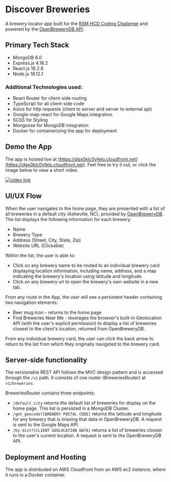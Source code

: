 # Discover Breweries

A brewery locator app built for the [RSM HCD Coding Challenge](https://github.com/sds-smith/rsm-hcd-coding-challenge/blob/main/RSM%20HCD%20Coding%20Challenge%20Instructions.pdf) and powered by the [OpenBreweryDB API](https://www.openbrewerydb.org/documentation).

## Primary Tech Stack
 * MongoDB 6.0
 * Express.js 4.18.2
 * React.js 18.2.8
 * Node.js 18.12.1

### Additional Technologies used:
 * React Router for client-side routing
 * TypeScript for all client-side code
 * Axios for http requests (client to server and server to external api)
 * Google-map-react for Google Maps integration
 * SCSS for Styling
 * Mongoose for MongoDB integration
 * Docker for containerizing the app for deployment

 ## Demo the App
 The app is hosted live at [https://dgx0klc0yfelo.cloudfront.net](https://dgx0klc0yfelo.cloudfront.net). Feel free to try it out, or click the image below to view a short video.

 [![video link](http://img.youtube.com/vi/AsdvD8i8Wd4/0.jpg)](https://youtu.be/AsdvD8i8Wd4)


 ## UI/UX Flow
 When the user navigates to the home page, they are presented with a list of all breweries in a default city (Asheville, NC), provided by [OpenBreweryDB](https://www.openbrewerydb.org/documentation). The list displays the following information for each brewery:

  * Name
  * Brewery Type
  * Address (Street, City, State, Zip)
  * Website URL (Clickable)

 Within the list, the user is able to:
  * Click on any brewery name to be routed to an individual brewery card displaying location information, including name, address, and a map indicating the brewery's location using latitude and longitude. 
  * Click on any brewery url to open the brewery's own website in a new tab.

 From any route in the App, the user will see a persistent header containing two navigation elements:
  * Beer mug icon - returns to the home page
  * Find Breweries Near Me - leverages the browser's built-in Geolocation API (with the user's explicit permission) to display a list of breweries closest to the client's location, returned from OpenBreweryDB.
 
 From any individual brewery card, the user can click the back arrow to return to the list from which they originally navigated to the brewery card.

## Server-side functionality
The versionable REST API follows the MVC design pattern and is accessed through the `/v1` path. It consists of one router (BreweriesRouter) at `v1/breweries`. 

BreweriesRouter contains three endpoints:
 * `/default_city` returns the default list of breweries for display on the home page. This list is persisted in a MongoDB Cluster.
 * `/get_geocode?[BREWERY POSTAL CODE]` returns the latitude and longitude for any brewery that is missing that data in OpenBreweryDB. A request is sent to the Google Maps API.
 * `/by-dist?[CLIENT GEOLOCATION DATA]` returns a list of breweries closest to the user's current location. A request is sent to the OpenBreweryDB API.

## Deployment and Hosting
 The app is distributed on AWS Cloudfront from an AWS ec2 instance, where it runs in a Docker container.